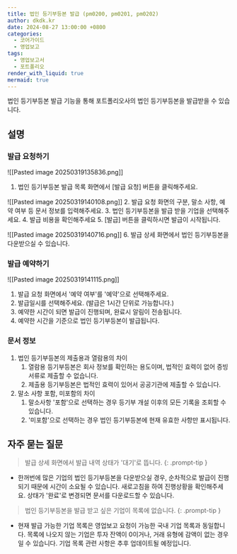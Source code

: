 ```yaml
---
title: 법인 등기부등본 발급 (pm0200, pm0201, pm0202)
author: dkdk.kr
date: 2024-08-27 13:00:00 +0800
categories:
  - 코어가이드
  - 영업보고
tags:
  - 영업보고서
  - 포트폴리오
render_with_liquid: true
mermaid: true
---
```

법인 등기부등본 발급 기능을 통해 포트폴리오사의 법인 등기부등본을 발급받을 수 있습니다. 

## 설명

### 발급 요청하기
![[Pasted image 20250319135836.png]]
1. 법인 등기부등본 발급 목록 화면에서 [발급 요청] 버튼을 클릭해주세요. 

![[Pasted image 20250319140108.png]]
2. 발급 요청 화면의 구분, 말소 사항, 예약 여부 등 문서 정보를 입력해주세요.
3. 법인 등기부등본을 발급 받을 기업을 선택해주세요.
4. 발급 비용을 확인해주세요
5. [발급] 버튼을 클릭하시면 발급이 시작됩니다.

![[Pasted image 20250319140716.png]]
6. 발급 상세 화면에서 법인 등기부등본을 다운받으실 수 있습니다. 

### 발급 예약하기
![[Pasted image 20250319141115.png]]
1. 발급 요청 화면에서 '예약 여부'를 '예약'으로 선택해주세요.
2. 발급일시를 선택해주세요. (발급은 1시간 단위로 가능합니다.)
3. 예약한 시간이 되면 발급이 진행되며, 완료시 알림이 전송됩니다.
4. 예약한 시간을 기준으로 법인 등기부등본이 발급됩니다. 

### 문서 정보
1. 법인 등기부등본의 제출용과 열람용의 차이
	1. 열람용 등기부등본은 회사 정보를 확인하는 용도이며, 법적인 효력이 없어 증빙 서류로 제출할 수 없습니다.
	2. 제출용 등기부등본은 법적인 효력이 있어서 공공기관에 제출할 수 있습니다.
2. 말소 사항 포함, 미포함의 차이
	1. 말소사항 '포함'으로 선택하는 경우 등기부 개설 이후의 모든 기록을 조회할 수 있습니다.
	2. '미포함'으로 선택하는 경우 법인 등기부등본에 현재 유효한 사항만 표시됩니다.

## 자주 묻는 질문

> 발급 상세 화면에서 발급 내역 상태가 '대기'로 뜹니다.
{: .prompt-tip }

- 한꺼번에 많은 기업의 법인 등기부등본을 다운받으실 경우, 순차적으로 발급이 진행되기 때문에 시간이 소요될 수 있습니다. 새로고침을 하여 진행상황을 확인해주세요. 상태가 '완료'로 변경되면 문서를 다운로드할 수 있습니다. 

> 법인 등기부등본을 발급 받고 싶은 기업이 목록에 없습니다.
{: .prompt-tip }

- 현재 발급 가능한 기업 목록은 영업보고 요청이 가능한 국내 기업 목록과 동일합니다. 목록에 나오지 않는 기업은 투자 잔액이 0이거나, 거래 유형에 감액이 없는 경우일 수 있습니다. 기업 목록 관련 사항은 추후 업데이트될 예정입니다.